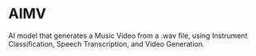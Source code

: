 # AIMV
AI model that generates a Music Video from a .wav file, using Instrument Classification, Speech Transcription, and Video Generation. 
